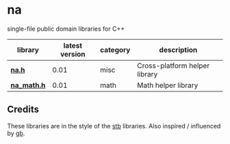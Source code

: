 # na

single-file public domain libraries for C++

library                         | latest version | category | description
--------------------------------|----------------|----------|-------------
[**na.h**](./na.h)              | 0.01           | misc     | Cross-platform helper library
[**na_math.h**](./na_math.h)    | 0.01           | math     | Math helper library


## Credits

These libraries are in the style of the [stb](https://github.com/nothings/stb) libraries.
Also inspired / influenced by [gb](https://github.com/gingerBill/gb).
